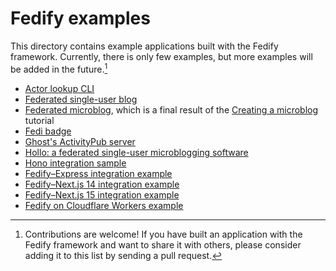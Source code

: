 Fedify examples
===============

This directory contains example applications built with the Fedify framework.
Currently, there is only few examples, but more examples will be
added in the future.[^1]

  -  [Actor lookup CLI](./actor-lookup-cli/)
  -  [Federated single-user blog](./blog/)
  -  [Federated microblog](https://github.com/fedify-dev/microblog), which is
     a final result of
     the [Creating a microblog](https://fedify.dev/tutorial/microblog) tutorial
  -  [Fedi badge](https://github.com/dahlia/fedi-badge)
  -  [Ghost's ActivityPub server](https://github.com/TryGhost/ActivityPub)
  -  [Hollo: a federated single-user microblogging
     software](https://github.com/fedify-dev/hollo)
  -  [Hono integration sample](./hono-sample/)
  -  [Fedify–Express integration example](./express/)
  -  [Fedify–Next.js 14 integration example](./next14-app-router/)
  -  [Fedify–Next.js 15 integration example](./next15-app-router/)
  -  [Fedify on Cloudflare Workers example](./cloudflare-workers/)

[^1]: Contributions are welcome!  If you have built an application with the
      Fedify framework and want to share it with others, please consider adding
      it to this list by sending a pull request.

